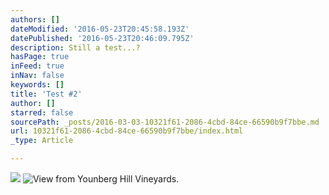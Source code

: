 ```yaml
---
authors: []
dateModified: '2016-05-23T20:45:58.193Z'
datePublished: '2016-05-23T20:46:09.795Z'
description: Still a test...?
hasPage: true
inFeed: true
inNav: false
keywords: []
title: 'Test #2'
author: []
starred: false
sourcePath: _posts/2016-03-03-10321f61-2086-4cbd-84ce-66590b9f7bbe.md
url: 10321f61-2086-4cbd-84ce-66590b9f7bbe/index.html
_type: Article

---
```

![](https://s3-us-west-2.amazonaws.com/the-grid-img/p/178c249aa5723b17708d30b33a785867708b054a.jpg)
![View from Younberg Hill Vineyards. ](https://the-grid-user-content.s3-us-west-2.amazonaws.com/3d269175-e3f8-414f-8bdc-5924a4a17b2f.jpg)